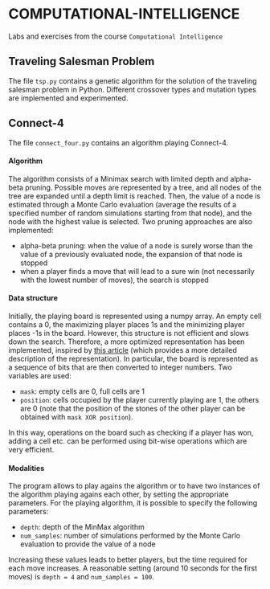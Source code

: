 # COMPUTATIONAL-INTELLIGENCE

Labs and exercises from the course `Computational Intelligence`

## Traveling Salesman Problem
The file `tsp.py` contains a genetic algorithm for the solution of the traveling salesman problem in Python.
Different crossover types and mutation types are implemented and experimented.

## Connect-4
The file `connect_four.py` contains an algorithm playing Connect-4. 
#### Algorithm
The algorithm consists of a Minimax search with limited depth and alpha-beta pruning. Possible moves are represented by a tree, and all nodes of the tree are expanded until a depth limit is reached. Then, the value of a node is estimated through a Monte Carlo evaluation (average the results of a specified number of random simulations starting from that node), and the node with the highest value is selected. Two pruning approaches are also implemented:
* alpha-beta pruning: when the value of a node is surely worse than the value of a previously evaluated node, the expansion of that node is stopped
* when a player finds a move that will lead to a sure win (not necessarily with the lowest number of moves), the search is stopped
#### Data structure
Initially, the playing board is represented using a numpy array. An empty cell contains a 0, the maximizing player places 1s and the minimizing player places -1s in the board. However, this structure is not efficient and slows down the search. Therefore, a more optimized representation has been implemented, inspired by [this article](https://towardsdatascience.com/creating-the-perfect-connect-four-ai-bot-c165115557b0) (which provides a more detailed description of the representation).
In particular, the board is represented as a sequence of bits that are then converted to integer numbers. Two variables are used:
* `mask`: empty cells are 0, full cells are 1
* `position`: cells occupied by the player currently playing are 1, the others are 0 (note that the position of the stones of the other player can be obtained with `mask XOR position`).
<!-- end of list -->
In this way, operations on the board such as checking if a player has won, adding a cell etc. can be performed using bit-wise operations which are very efficient.
#### Modalities
The program allows to play agains the algorithm or to have two instances of the algorithm playing agains each other, by setting the appropriate parameters. For the playing algorithm, it is possible to specify the following parameters:
* `depth`: depth of the MinMax algorithm
* `num_samples`: number of simulations performed by the Monte Carlo evaluation to provide the value of a node
 <!-- end of list -->
Increasing these values leads to better players, but the time required for each move increases. A reasonable setting (around 10 seconds for the first moves) is `depth = 4` and `num_samples = 100`.